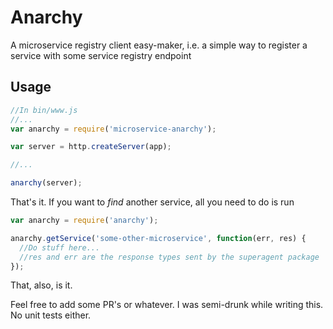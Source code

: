 # Anarchy

A microservice registry client easy-maker, i.e. a simple way to register a service with some service registry endpoint

## Usage

```js
//In bin/www.js
//...
var anarchy = require('microservice-anarchy');

var server = http.createServer(app);

//...

anarchy(server);
```

That's it. If you want to *find* another service, all you need to do is run

```js
var anarchy = require('anarchy');

anarchy.getService('some-other-microservice', function(err, res) {
  //Do stuff here...
  //res and err are the response types sent by the superagent package
});
```

That, also, is it.

Feel free to add some PR's or whatever. I was semi-drunk while writing this. No unit tests either.
